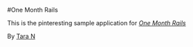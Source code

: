 #One Month Rails

This is the pinteresting sample application for [*One Month Rails*](http://onemonthrails.com)

By [Tara N](http://taranadolny.com)

